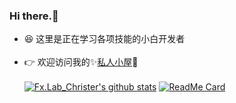 ###    Hi there.👋</br>
- 😆 这里是正在学习各项技能的小白开发者</br></br>
- 👉 欢迎访问我的✨[私人小屋](https://fxlabtinystar.cn/)💫</br></br>
[![Fx.Lab_Christer's github stats](https://github-readme-stats.vercel.app/api?username=FreeXMelody&show_icons=true&theme=vue)](https://github.com/FreeXMelody/github-readme-stats)
[![ReadMe Card](https://github-readme-stats.vercel.app/api/pin/?username=FreeXMelody&repo=RapidController&theme=vue)](https://github.com/FreeXMelody/RapidController)

